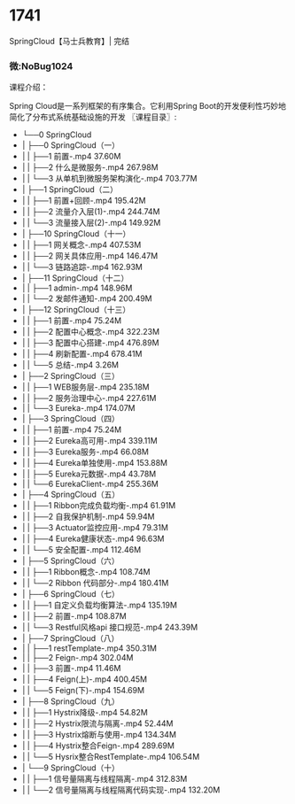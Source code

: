 # 1741
SpringCloud【马士兵教育】| 完结

### 微:NoBug1024 


课程介绍：

Spring Cloud是一系列框架的有序集合。它利用Spring Boot的开发便利性巧妙地简化了分布式系统基础设施的开发
〖课程目录〗:

- └──0 SpringCloud  
- |   ├──0 SpringCloud（一）  
- |   |   ├──1 前置-.mp4  37.60M
- |   |   ├──2 什么是微服务-.mp4  267.98M
- |   |   └──3 从单机到微服务架构演化-.mp4  703.77M
- |   ├──1 SpringCloud（二）  
- |   |   ├──1 前置+回顾-.mp4  195.42M
- |   |   ├──2 流量介入层(1)-.mp4  244.74M
- |   |   └──3 流量接入层(2)-.mp4  149.92M
- |   ├──10 SpringCloud（十一）  
- |   |   ├──1 网关概念-.mp4  407.53M
- |   |   ├──2 网关具体应用-.mp4  146.47M
- |   |   └──3 链路追踪-.mp4  162.93M
- |   ├──11 SpringCloud（十二）  
- |   |   ├──1 admin-.mp4  148.96M
- |   |   └──2 发邮件通知-.mp4  200.49M
- |   ├──12 SpringCloud（十三）  
- |   |   ├──1 前置-.mp4  75.24M
- |   |   ├──2 配置中心概念-.mp4  322.23M
- |   |   ├──3 配置中心搭建-.mp4  476.89M
- |   |   ├──4 刷新配置-.mp4  678.41M
- |   |   └──5 总结-.mp4  3.26M
- |   ├──2 SpringCloud（三）  
- |   |   ├──1 WEB服务层-.mp4  235.18M
- |   |   ├──2 服务治理中心-.mp4  227.61M
- |   |   └──3 Eureka-.mp4  174.07M
- |   ├──3 SpringCloud（四）  
- |   |   ├──1 前置-.mp4  75.24M
- |   |   ├──2 Eureka高可用-.mp4  339.11M
- |   |   ├──3 Eureka服务-.mp4  66.08M
- |   |   ├──4 Eureka单独使用-.mp4  153.88M
- |   |   ├──5 Eureka元数据-.mp4  43.78M
- |   |   └──6 EurekaClient-.mp4  255.36M
- |   ├──4 SpringCloud（五）  
- |   |   ├──1 Ribbon完成负载均衡-.mp4  61.91M
- |   |   ├──2 自我保护机制-.mp4  59.94M
- |   |   ├──3 Actuator监控应用-.mp4  79.31M
- |   |   ├──4 Eureka健康状态-.mp4  96.63M
- |   |   └──5 安全配置-.mp4  112.46M
- |   ├──5 SpringCloud（六）  
- |   |   ├──1 Ribbon概念-.mp4  108.74M
- |   |   └──2 Ribbon 代码部分-.mp4  180.41M
- |   ├──6 SpringCloud（七）  
- |   |   ├──1 自定义负载均衡算法-.mp4  135.19M
- |   |   ├──2 前置-.mp4  108.87M
- |   |   └──3 Restful风格api 接口规范-.mp4  243.39M
- |   ├──7 SpringCloud（八）  
- |   |   ├──1 restTemplate-.mp4  350.31M
- |   |   ├──2 Feign-.mp4  302.04M
- |   |   ├──3 前置-.mp4  11.46M
- |   |   ├──4 Feign(上)-.mp4  400.45M
- |   |   └──5 Feign(下)-.mp4  154.69M
- |   ├──8 SpringCloud（九）  
- |   |   ├──1 Hystrix降级-.mp4  54.82M
- |   |   ├──2 Hystrix限流与隔离-.mp4  52.44M
- |   |   ├──3 Hystrix熔断与使用-.mp4  134.34M
- |   |   ├──4 Hystrix整合Feign-.mp4  289.69M
- |   |   └──5 Hysrix整合RestTemplate-.mp4  106.54M
- |   └──9 SpringCloud（十）  
- |   |   ├──1 信号量隔离与线程隔离-.mp4  312.83M
- |   |   └──2 信号量隔离与线程隔离代码实现-.mp4  132.20M

